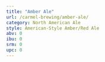 ```yaml
---
title: "Amber Ale"
url: /carmel-brewing/amber-ale/
category: North American Ale
style: American-Style Amber/Red Ale
abv: 0
ibu: 0
srm: 0
upc: 0
---
```



